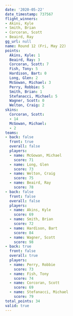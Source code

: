 ```yaml
---
date: '2020-05-22'
date_timestamp: 737567
flight_winners:
- Akins, Kyle
- Smith, Brian
- Corcoran, Scott
- Beaird, Ray
gg_url: null
name: Round 12 (Fri, May 22)
points:
  Akins, Kyle: 1
  Beaird, Ray: 3
  Corcoran, Scott: 7
  Fish, Tony: 5
  Hardison, Bart: 0
  Long, Glen: 2
  McGowan, Michael: 3
  Perry, Robbie: 5
  Smith, Brian: 1
  Stefanacci, Michael: 5
  Wagner, Scott: 0
  Welton, Craig: 2
skins:
  Corcoran, Scott:
  - 14
  McGowan, Michael:
  - 2
teams:
- back: false
  front: true
  overall: false
  players:
  - name: McGowan, Michael
    score: 71
  - name: Long, Glen
    score: 73
  - name: Welton, Craig
    score: 75
  - name: Beaird, Ray
    score: 78
- back: false
  front: false
  overall: false
  players:
  - name: Akins, Kyle
    score: 69
  - name: Smith, Brian
    score: 72
  - name: Hardison, Bart
    score: 84
  - name: Wagner, Scott
    score: 98
- back: true
  front: false
  overall: true
  players:
  - name: Perry, Robbie
    score: 73
  - name: Fish, Tony
    score: 74
  - name: Corcoran, Scott
    score: 69
  - name: Stefanacci, Michael
    score: 79
total_points: 34
valid: true
---
```

